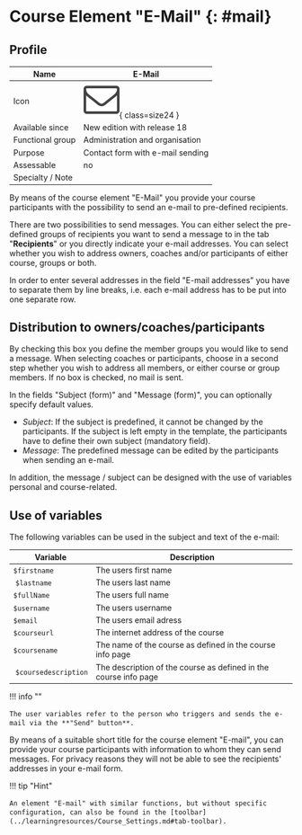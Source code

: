 # Course Element "E-Mail"  {: #mail}


## Profile

Name | E-Mail
---------|----------
Icon | ![E-Mail Icon](assets/contact.png){ class=size24 }
Available since | New edition with release 18
Functional group | Administration and organisation
Purpose | Contact form with e-mail sending
Assessable | no
Specialty / Note |



By means of the course element "E-Mail" you provide your course participants
with the possibility to send an e-mail to pre-defined recipients.

There are two possibilities to send messages. You can either select the pre-
defined groups of recipients you want to send a message to in the tab
"**Recipients**" or you directly indicate your e-mail addresses. You can select
whether you wish to address owners, coaches and/or participants of either
course, groups or both.

In order to enter several addresses in the field "E-mail addresses" you have
to separate them by line breaks, i.e. each e-mail address has to be put into
one separate row.

## Distribution to owners/coaches/participants

By checking this box you define the member groups you would like to send a message. When selecting coaches or participants, choose in a second step whether you wish to address all
members, or either course or group members. If no box is checked, no mail is
sent.

In the fields "Subject (form)" and "Message (form)", you can
optionally specify default values. 

 * *Subject*: If the subject is predefined, it cannot be changed by the participants. 
If the subject is left empty in the template, the participants have to define their 
own subject (mandatory field).
 * *Message*: The predefined message can be edited by the participants when sending an e-mail. 

In addition, the message / subject can be designed with the use of variables
personal and course-related.

## Use of variables

The following variables can be used in the subject and text of the e-mail:

| Variable | Description |
| ---|--- |
| `$firstname` |The users first name | 
| `$lastname` | The users last name  |
| `$fullName` | The users full name  |
| `$username` | The users username  |
| `$email` | The users email adress  |
| `$courseurl` | The internet address of the course  |
| `$coursename`| The name of the course as defined in the course info page  |
| `$coursedescription` | The description of the course as defined in the course info page  |
  
!!! info ""

    The user variables refer to the person who triggers and sends the e-mail via the **"Send" button**.

By means of a suitable short title for the course element "E-mail", you can provide your course participants with information to whom they can send messages. For privacy reasons they will not be able to see the recipients' addresses in your e-mail form.

!!! tip "Hint"

    An element "E-mail" with similar functions, but without specific configuration, can also be found in the [toolbar](../learningresources/Course_Settings.md#tab-toolbar).
